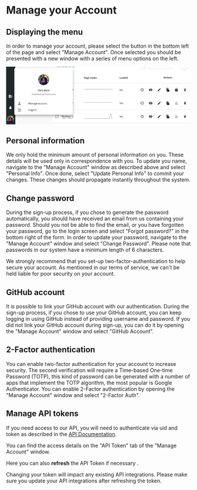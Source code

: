 # Manage your Account

## Displaying the menu

In order to manage your account, please select the button in the bottom left of the page and select "Manage Account".
Once selected you should be presented with a new window with a series of menu options on the left.

![Manage Account](/img/organization/org-manage-account.png)

## Personal information

We only hold the minimum amount of personal information on you. 
These details will be used only in correspondence with you.
To update you name, navigate to the "Manage Account" window as described above and select "Personal Info".
Once done, select "Update Personal Info" to commit your changes.
These changes should propagate instantly throughout the system.

## Change password

During the sign-up process, if you chose to generate the password automatically,
you should have received an email from us containing your password.
Should you not be able to find the email, or you have forgotten your password, go to the login screen and 
select "Forgot password?" in the bottom right of the form.
In order to update your password, navigate to the "Manage Account" window and select "Change Password".
Please note that passwords in our system have a minimum length of 6 characters.

<Warn>

We strongly recommend that you set-up two-factor-authentication to help secure your account. As mentioned in our terms of service, we can't be held liable for poor security on your account.

</Warn>

## GitHub account

It is possible to link your GitHub account with our authentication.
During the sign-up process, if you chose to use your GitHub account, you can keep logging in using GitHub instead of providing
username and password.
If you did not link your GitHub account during sign-up, you can do it by opening the "Manage Account" window and select "GitHub Account".

## 2-Factor authentication

You can enable two-factor authentication for your account to increase security. 
The second verification will require a Time-based One-time Password (TOTP),
this kind of password can be generated with a number of apps that implement the TOTP algorithm,
the most popular is Google Authenticator.
You can enable 2-Factor authentication by opening the "Manage Account" window and select "2-Factor Auth".

## Manage API tokens

If you need access to our API, you will need to authenticate via uid and token as described in the
[API Documentation](https://docs.scale8.com/#/APIToken).

You can find the access details on the "API Token" tab of the "Manage Account" window. 

Here you can also **refresh** the API Token if necessary .

<Warn>

Changing your token will impact any existing API integrations.
Please make sure you update your API integrations after refreshing the token.

</Warn>